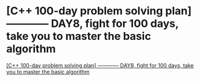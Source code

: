 # [C++ 100-day problem solving plan] ———— DAY8, fight for 100 days, take you to master the basic algorithm
[[C++ 100-day problem solving plan] ———— DAY8, fight for 100 days, take you to master the basic algorithm](https://aiwithcloud.com/2022/09/19/c_100_day_problem_solving_plan_-_day8_fight_for_100_days_take_you_to_master_the_basic_algorithm/)